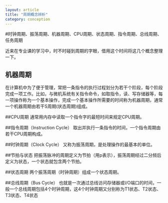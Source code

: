 ```yaml
---
layout: article
title: "周期概念辨析"
category: conception
---
```

#时钟周期、振荡周期、机器周期、CPU周期、状态周期、指令周期、总线周期、任务周期

近来在专业课的学习中，时不时碰到周期的字眼，借用这个时间将这几个概念整理一下。

## 机器周期
在计算机中为了便于管理，常把一条指令的执行过程划分为若干个阶段，每个阶段完成一项工作。比如，与微机系统有关指令命令，如取指令，读、写存储器等，每一项操作称为一个基本操作，完成一个基本操作所需要的时间称为机器周期，通常一个机器周期由若干S周期(状态周期)组成。

##CPU周期
通常用内存中读取一个指令字的最短时间来规定CPU周期。

##指令周期（Instruction Cycle）
取出并执行一条指令的时间，一个指令周期由若干CPU周期构成。

##时钟周期（Clock Cycle）
又称为振荡周期，是处理操作的最基本的单位。

##节拍与状态
把振荡脉冲的周期定义为节拍（用p表示），振荡周期经过二分频后定义为状态，一个状态就包含两个节拍。

##状态周期
两个振荡周期（时钟周期）组成一个状态周期。

##总线周期（Bus Cycle）
也就是一次通过总线访问存储器或I/O端口的时间，一般一个总线周期包括4个时钟周期，这4个时钟周期又分别称为T1状态、T2状态、T3状态、T4状态
